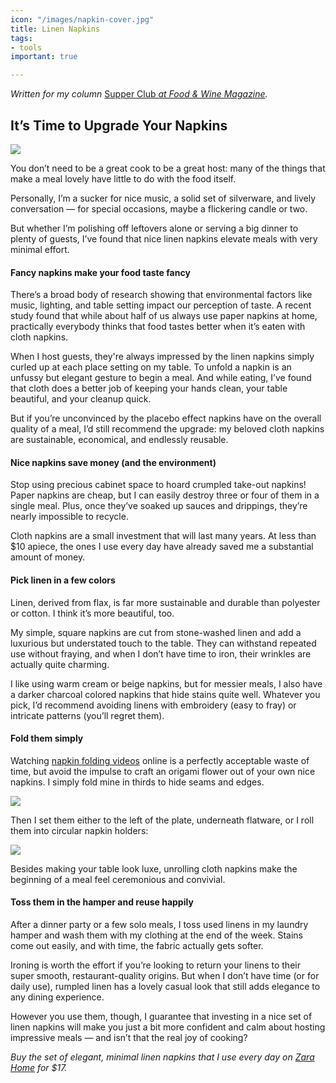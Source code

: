 ```yaml
---
icon: "/images/napkin-cover.jpg"
title: Linen Napkins
tags:
- tools
important: true

---
```

_Written for my column_ [Supper Club _at Food & Wine Magazine_](https://www.foodandwine.com/cooking-techniques/napkin-linen-upgrade-tips-supper-club)_._

## It’s Time to Upgrade Your Napkins

![](https://cdn-image.foodandwine.com/sites/default/files/jonah-reider-cloth-napkins-ft-blog1019.jpg)

You don’t need to be a great cook to be a great host: many of the things that make a meal lovely have little to do with the food itself.

Personally, I’m a sucker for nice music, a solid set of silverware, and lively conversation — for special occasions, maybe a flickering candle or two.

But whether I’m polishing off leftovers alone or serving a big dinner to plenty of guests, I’ve found that nice linen napkins elevate meals with very minimal effort.

#### Fancy napkins make your food taste fancy

There’s a broad body of research showing that environmental factors like music, lighting, and table setting impact our perception of taste. A recent study found that while about half of us always use paper napkins at home, practically everybody thinks that food tastes better when it’s eaten with cloth napkins.

When I host guests, they're always impressed by the linen napkins simply curled up at each place setting on my table. To unfold a napkin is an unfussy but elegant gesture to begin a meal. And while eating, I’ve found that cloth does a better job of keeping your hands clean, your table beautiful, and your cleanup quick.

But if you’re unconvinced by the placebo effect napkins have on the overall quality of a meal, I’d still recommend the upgrade: my beloved cloth napkins are sustainable, economical, and endlessly reusable.

#### Nice napkins save money (and the environment)

Stop using precious cabinet space to hoard crumpled take-out napkins! Paper napkins are cheap, but I can easily destroy three or four of them in a single meal. Plus, once they’ve soaked up sauces and drippings, they’re nearly impossible to recycle.

Cloth napkins are a small investment that will last many years. At less than $10 apiece, the ones I use every day have already saved me a substantial amount of money.

#### Pick linen in a few colors

Linen, derived from flax, is far more sustainable and durable than polyester or cotton. I think it’s more beautiful, too.

My simple, square napkins are cut from stone-washed linen and add a luxurious but understated touch to the table. They can withstand repeated use without fraying, and when I don’t have time to iron, their wrinkles are actually quite charming.

I like using warm cream or beige napkins, but for messier meals, I also have a darker charcoal colored napkins that hide stains quite well. Whatever you pick, I’d recommend avoiding linens with embroidery (easy to fray) or intricate patterns (you’ll regret them).

#### Fold them simply

Watching [napkin folding videos](https://www.youtube.com/watch?v=r7_YTnqP5uk "(opens new window)") online is a perfectly acceptable waste of time, but avoid the impulse to craft an origami flower out of your own nice napkins. I simply fold mine in thirds to hide seams and edges.

![](https://media.giphy.com/media/eHGCIK4HqTAP1xYvMr/giphy.gif)

Then I set them either to the left of the plate, underneath flatware, or I roll them into circular napkin holders:

![](https://media.giphy.com/media/SXlYCO2JAme0bajuwz/giphy.gif)

Besides making your table look luxe, unrolling cloth napkins make the beginning of a meal feel ceremonious and convivial.

#### Toss them in the hamper and reuse happily

After a dinner party or a few solo meals, I toss used linens in my laundry hamper and wash them with my clothing at the end of the week. Stains come out easily, and with time, the fabric actually gets softer.

Ironing is worth the effort if you’re looking to return your linens to their super smooth, restaurant-quality origins. But when I don’t have time (or for daily use), rumpled linen has a lovely casual look that still adds elegance to any dining experience.

However you use them, though, I guarantee that investing in a nice set of linen napkins will make you just a bit more confident and calm about hosting impressive meals — and isn’t that the real joy of cooking?

_Buy the set of elegant, minimal linen napkins that I use every day on_ [_Zara Home_](https://www.zarahome.com/us/washed-linen-napkin-(pack-of-2)-c0p301252265.html?colorId=507&srch=true "(opens new window)") _for $17._